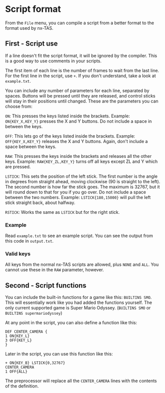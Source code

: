# Script format

From the `File` menu, you can compile a script from a better format to the format used by nx-TAS.

## First - Script use

If a line doesn't fit the script format, it will be ignored by the compiler. This is a good way to use comments in your scripts.

The first item of each line is the number of frames to wait from the last line. For the first line in the script, use `+`. If you don't understand, take a look at `example.txt`.

You can include any number of parameters for each line, separated by spaces. Buttons will be pressed until they are released, and control sticks will stay in their positions until changed. These are the parameters you can choose from:

`ON`: This presses the keys listed inside the brackets. Example: `ON{KEY_X,KEY_Y}` presses the X and Y buttons. Do not include a space in between the keys.

`OFF`: This lets go of the keys listed inside the brackets. Example: `OFF{KEY_X,KEY_Y}` releases the X and Y buttons. Again, don't include a space between the keys.

`RAW`: This presses the keys inside the brackets and releases all the other keys. Example: `RAW{KEY_ZL,KEY_Y}` turns off all keys except ZL and Y which are pressed.

`LSTICK`: This sets the position of the left stick. The first number is the angle in degrees from straight ahead, moving clockwise (90 is straight to the left). The second number is how far the stick goes. The maximum is 32767, but it will round down to that for you if you go over. Do not include a space between the two numbers. Example: `LSTICK{180,15000}` will pull the left stick straight back, about halfway.

`RSTICK`: Works the same as `LSTICK` but for the right stick.

### Example

Read `example.txt` to see an example script. You can see the output from this code in `output.txt`.

### Valid keys

All keys from the normal nx-TAS scripts are allowed, plus `NONE` and `ALL`. You cannot use these in the `RAW` parameter, however.

## Second - Script functions

You can include the built-in functions for a game like this: `BUILTINS SMO`.
This will essentially work like you had added the functions yourself.
The only current supported game is Super Mario Odyssey. (`BUILTINS SMO` or `BUILTINS supermariodyssey`)

At any point in the script, you can also define a function like this:

```
DEF CENTER_CAMERA {
1 ON{KEY_L}
3 OFF{KEY_L}
}
```

Later in the script, you can use this function like this:

```
+ ON{KEY_B} LSTICK{0,32767}
CENTER_CAMERA
1 OFF{ALL}
```

The preprocessor will replace all the `CENTER_CAMERA` lines with the contents of the definition.
